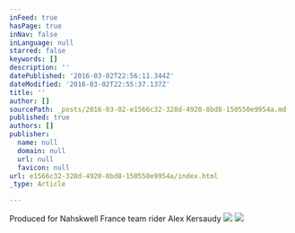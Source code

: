 ```yaml
---
inFeed: true
hasPage: true
inNav: false
inLanguage: null
starred: false
keywords: []
description: ''
datePublished: '2016-03-02T22:56:11.344Z'
dateModified: '2016-03-02T22:55:37.137Z'
title: ''
author: []
sourcePath: _posts/2016-03-02-e1566c32-328d-4920-8bd8-150550e9954a.md
published: true
authors: []
publisher:
  name: null
  domain: null
  url: null
  favicon: null
url: e1566c32-328d-4920-8bd8-150550e9954a/index.html
_type: Article

---
```

Produced for Nahskwell France team rider Alex Kersaudy
![](https://the-grid-user-content.s3-us-west-2.amazonaws.com/ba376616-4db6-4577-b584-fb9518c70693.jpg)
![](https://the-grid-user-content.s3-us-west-2.amazonaws.com/08db47cf-de39-4c39-b879-599faac5ac51.jpg)